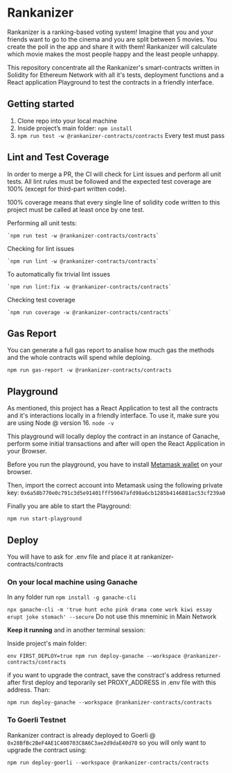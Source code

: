# Rankanizer

Rankanizer is a ranking-based voting system! Imagine that you and your friends want to go to the cinema and you are split between 5 movies. You create the poll in the app and share it with them! Rankanizer will calculate which movie makes the most people happy and the least people unhappy.

This repository concentrate all the Rankanizer's smart-contracts written in Solidity for Ethereum Network with all it's tests, deployment functions and a React application Playground to test the contracts in a friendly interface.

## Getting started

1. Clone repo into your local machine
2. Inside project’s main folder: `npm install`
3. `npm run test -w @rankanizer-contracts/contracts`
Every test must pass

## Lint and Test Coverage

In order to merge a PR, the CI will check for Lint issues and perform all unit tests. All lint rules must be followed and the expected test coverage are 100% (except for third-part written code). 

100% coverage means that every single line of solidity code written to this project must be called at least once by one test. 

Performing all unit tests:

    `npm run test -w @rankanizer-contracts/contracts`

Checking for lint issues

    `npm run lint -w @rankanizer-contracts/contracts`

To automatically fix trivial lint issues

    `npm run lint:fix -w @rankanizer-contracts/contracts`

Checking test coverage

    `npm run coverage -w @rankanizer-contracts/contracts`

## Gas Report

You can generate a full gas report to analise how much gas the methods and the whole contracts will spend while deploing. 

`npm run gas-report -w @rankanizer-contracts/contracts`

## Playground

As mentioned, this project has a React Application to test all the contracts and it's interactions locally in a friendly interface. To use it, make sure you are using Node @ version 16. `node -v`

This playground will locally deploy the contract in an instance of Ganache, perform some initial transactions and after will open the React Application in your Browser. 

Before you run the playground, you have to install [Metamask wallet](https://metamask.io/download/) on your browser. 

Then, import the correct account into Metamask using the following private key: `0x6a58b770e0c791c3d5e91401fff59047afd98a6cb1285b4146881ac53cf239a0`

Finally you are able to start the Playground:

`npm run start-playground`

## Deploy

You will have to ask for .env file and place it at rankanizer-contracts/contracts

### On your local machine using Ganache

In any folder run `npm install -g ganache-cli`

`npx ganache-cli -m 'true hunt echo pink drama come work kiwi essay erupt joke stomach' --secure` Do not use this mneminic in Main Network

**Keep it running** and in another terminal session:

Inside project's main folder:

`env FIRST_DEPLOY=true npm run deploy-ganache --workspace @rankanizer-contracts/contracts`

if you want to upgrade the contract, save the constract's address returned after first deploy and teporarily set PROXY_ADDRESS in .env file with this address. Than:

`npm run deploy-ganache --workspace @rankanizer-contracts/contracts`

### To Goerli Testnet

Rankanizer contract is already deployed to Goerli @ `0x28BfBc2BeF4AE1C400703C8A6C3ae2d9daE40d70` so you will only want to upgrade the contract using:

`npm run deploy-goerli --workspace @rankanizer-contracts/contracts`
